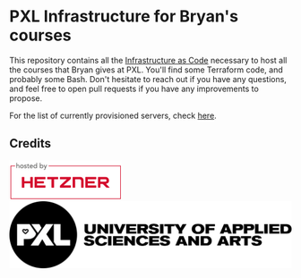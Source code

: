 # PXL Infrastructure for Bryan's courses

This repository contains all the [Infrastructure as Code] necessary to host all the courses that Bryan gives at PXL.
You'll find some Terraform code, and probably some Bash.
Don't hesitate to reach out if you have any questions, and feel free to open pull requests if you have any improvements to propose.

For the list of currently provisioned servers, check [here](./docs/README.md).

[Infrastructure as Code]: https://en.wikipedia.org/wiki/Infrastructure_as_code

## Credits

[![Hosted on Hetzner](./.repo/static/hosted-by-hetzner-200.png)](https://hetzner.cloud/?ref=8EtqOWPO9NhM)
[![PXL Logo](./.repo/static/pxl-university-of-applied-sciences-and-arts.png)](https://www.pxl.be/elektronica-ICT)
